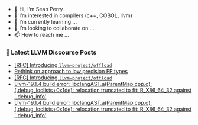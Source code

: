 - 👋 Hi, I’m Sean Perry
- 👀 I’m interested in compilers (c++, COBOL, llvm)
- 🌱 I’m currently learning ...
- 💞️ I’m looking to collaborate on ...
- 📫 How to reach me ...

<!---
s66perry/s66perry is a ✨ special ✨ repository because its `README.md` (this file) appears on your GitHub profile.
You can click the Preview link to take a look at your changes.
--->
### 📕 Latest LLVM Discourse Posts

<!-- DISCOURSE-LLVM:START -->
- [[RFC] Introducing `llvm-project/offload`](https://discourse.llvm.org/t/rfc-introducing-llvm-project-offload/74302?page=3#post_45)
- [Rethink on approach to low precision FP types](https://discourse.llvm.org/t/rethink-on-approach-to-low-precision-fp-types/82361#post_19)
- [[RFC] Introducing `llvm-project/offload`](https://discourse.llvm.org/t/rfc-introducing-llvm-project-offload/74302?page=3#post_44)
- [Llvm-19.1.4 build error: libclangAST.a&lpar;ParentMap.cpp.o&rpar;:&lpar;.debug_loclists+0x1de&rpar;: relocation truncated to fit: R_X86_64_32 against `.debug_info&#39;](https://discourse.llvm.org/t/llvm-19-1-4-build-error-libclangast-a-parentmap-cpp-o-debug-loclists-0x1de-relocation-truncated-to-fit-r-x86-64-32-against-debug-info/83505#post_7)
- [Llvm-19.1.4 build error: libclangAST.a&lpar;ParentMap.cpp.o&rpar;:&lpar;.debug_loclists+0x1de&rpar;: relocation truncated to fit: R_X86_64_32 against `.debug_info&#39;](https://discourse.llvm.org/t/llvm-19-1-4-build-error-libclangast-a-parentmap-cpp-o-debug-loclists-0x1de-relocation-truncated-to-fit-r-x86-64-32-against-debug-info/83505#post_6)
<!-- DISCOURSE-LLVM:END -->
